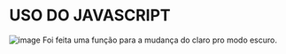 # USO DO JAVASCRIPT

![image](https://user-images.githubusercontent.com/103221067/172496235-c4e01018-f1b7-472b-8c18-739783856e20.png)
Foi feita uma função para a mudança do claro pro modo escuro.
